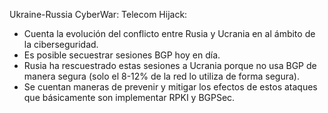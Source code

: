 Ukraine-Russia CyberWar: Telecom Hijack:

- Cuenta la evolución del conflicto entre Rusia y Ucrania en al ámbito de la ciberseguridad.
- Es posible secuestrar sesiones BGP hoy en día.
- Rusia ha rescuestrado estas sesiones a Ucrania porque no usa BGP de manera segura (solo el 8-12% de la red lo utiliza de forma segura).
- Se cuentan maneras de prevenir y mitigar los efectos de estos ataques que básicamente son implementar RPKI y BGPSec.
